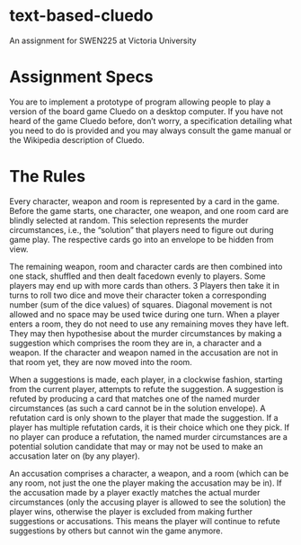 # text-based-cluedo
An assignment for SWEN225 at Victoria University

# Assignment Specs
You are to implement a prototype of program allowing people to play a version of the board game
Cluedo on a desktop computer. If you have not heard of the game Cluedo before, don’t worry, a
specification detailing what you need to do is provided and you may always consult the game manual
or the Wikipedia description of Cluedo.

# The Rules
Every character, weapon and room is represented by a card in the game. Before the game starts, one
character, one weapon, and one room card are blindly selected at random. This selection represents
the murder circumstances, i.e., the “solution” that players need to figure out during game play. The
respective cards go into an envelope to be hidden from view.

The remaining weapon, room and character cards are then combined into one stack, shuffled and then
dealt facedown evenly to players. Some players may end up with more cards than others.
3 Players then take it in turns to roll two dice and move their character token a corresponding number
(sum of the dice values) of squares. Diagonal movement is not allowed and no space may be used
twice during one turn. When a player enters a room, they do not need to use any remaining moves
they have left. They may then hypothesise about the murder circumstances by making a suggestion
which comprises the room they are in, a character and a weapon. If the character and weapon named
in the accusation are not in that room yet, they are now moved into the room.

When a suggestions is made, each player, in a clockwise fashion, starting from the current player,
attempts to refute the suggestion. A suggestion is refuted by producing a card that matches one of
the named murder circumstances (as such a card cannot be in the solution envelope). A refutation
card is only shown to the player that made the suggestion. If a player has multiple refutation cards,
it is their choice which one they pick. If no player can produce a refutation, the named murder
circumstances are a potential solution candidate that may or may not be used to make an accusation
later on (by any player).

An accusation comprises a character, a weapon, and a room (which can be any room, not just the
one the player making the accusation may be in). If the accusation made by a player exactly matches
the actual murder circumstances (only the accusing player is allowed to see the solution) the player
wins, otherwise the player is excluded from making further suggestions or accusations. This means
the player will continue to refute suggestions by others but cannot win the game anymore.